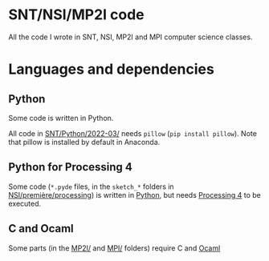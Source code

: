 # SNT/NSI/MP2I code
 All the code I wrote in SNT, NSI, MP2I and MPI computer science classes.

# Languages and dependencies
## Python
Some code is written in Python.

All code in [SNT/Python/2022-03/](SNT/Python/2022-03/) needs `pillow`
(`pip install pillow`). Note that pillow is installed by default in Anaconda.

## Python for Processing 4
Some code (`*.pyde` files, in the `sketch_*` folders in
[NSI/première/processing](NSI/première/processing)) is written in
[Python](https://py.processing.org), but needs
[Processing 4](https://processing.org) to be executed.

## C and Ocaml
Some parts (in the [MP2I/](MP2I/) and [MPI/](MPI/) folders) require C and
[Ocaml](https://ocaml.org/)
